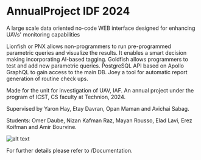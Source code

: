 # AnnualProject IDF 2024

A large scale data oriented no-code WEB interface designed for enhancing UAVs' monitoring capabilities

Lionfish or PNX allows non-programmers to run pre-programmed parametric queries and visualize the results. It enables a smart decision making incorporating AI-based tagging.
Goldfish allows programmers to test and add new parametric queries.
PostgreSQL API based on Apollo GraphQL to gain access to the main DB.
Joey a tool for automatic report generation of routine check ups.

Made for the unit for investigation of UAV, IAF.
An annual project under the program of ICST, CS faculty at Technion, 2024.

Supervised by Yaron Hay, Etay Davran, Opan Maman and Avichai Sabag.

Students: Omer Daube, Nizan Kafman Raz, Mayan Rousso, Elad Lavi, Erez Koifman and Amir Bourvine.

![alt text](https://github.com/eladlavi29/Y24_IDF/blob/main/Poster.jpg?raw=true)

For further details please refer to /Documentation.

